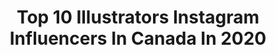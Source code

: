 ---
title: Top 10 Illustrators Instagram Influencers In Canada In 2020
description: >-
  Find top illustrators Instagram influencers in Canada in 2020. Most popular hashtags: #procreate #illustration #drawing #art.
platform: Instagram
profiles:
  - username: "tess.laf"
    fullname: >-
      Tess
    location: "Canada"
    followers: 50021
    engagement: 876
    commentsToLikes: 0.017237
    id: ck601t0dfg4bu0i14lgw6906k
    verified: false
    hashtags: "#fashionillustrators, #dollypartonchallenge, #digitaldraws, #portraitdraws"
  - username: "ink.dust"
    fullname: >-
      𝓈𝓉𝑒𝓅𝒽
    location: "Canada"
    followers: 26477
    engagement: 283
    commentsToLikes: 0.008219
    id: ck5zqq13vv2cx0i14wfdq7qi4
    verified: false
    hashtags: "#botanicaldrawing, #forearmtattoo, #art, #spring"
  - username: "allabouteve6000"
    fullname: >-
      Eve 6000
    location: "Canada"
    followers: 5298
    engagement: 553
    commentsToLikes: 0.052405
    id: ck5hhigel8e8p0i11qdkiipnf
    verified: false
    hashtags: "#whoisshe, #canadacontinental, #kissmyfatass"
  - username: "laurakottlowski"
    fullname: >-
      Creative Director | Mtn Skater
    location: "Canada"
    followers: 6111
    engagement: 2406
    commentsToLikes: 0.032243
    id: ck5hrqqitvbfu0i11se8kbi84
    verified: false
    hashtags: "#sheisnotlost, #forceofnature, #discoverearth, #artofvisuals"
  - username: "lauracatrinella"
    fullname: >-
      Laura Catrinella †
    location: "Canada"
    followers: 105275
    engagement: 710
    commentsToLikes: 0.014920
    id: ck139qyxqmpev0i19659ntwa0
    verified: false
    hashtags: "#characterdesign, #drawing, #procreate, #illustratorsoninstagram"
  - username: "amiefarrellart"
    fullname: >-
      Amie Farrell
    location: "Canada"
    followers: 3675
    engagement: 2611
    commentsToLikes: 0.049860
    id: ck8t46jkc5odk0j782qset87o
    verified: false
    hashtags: "#sixfanartchallenge, #drawing, #stevenuniversefanart, #willdeletelater"
  - username: "yaboymegan"
    fullname: >-
      m e g u
    location: "Canada"
    followers: 20999
    engagement: 1462
    commentsToLikes: 0.018828
    id: ck15pkcr6yb7g0i19scy86uuz
    verified: false
    hashtags: "#devilmaycrycosplay, #devilmaycry4, #asheubert, #asheubertcosplay"
  - username: "_skalsi"
    fullname: >-
      
    location: "Canada"
    followers: 2664
    engagement: 1877
    commentsToLikes: 0.071709
    id: ck8wftmtug8ov0j78bswrls8t
    verified: false
    hashtags: "#artistsoninstagram, #nikeshoes, #torontoart, #screenprint"
  - username: "chanteii_"
    fullname: >-
      🌷 Butter the cat 🌷
    location: "Canada"
    followers: 60632
    engagement: 880
    commentsToLikes: 0.008723
    id: ck13bl7ahvyao0i1911q2osn3
    verified: false
    hashtags: "#comics, #lapelpin, #froggy, #coffee"
  - username: "tfiddlerart"
    fullname: >-
      Taran Fiddler
    location: "Canada"
    followers: 67275
    engagement: 830
    commentsToLikes: 0.004600
    id: ck5q2ar4jf33v0i11tdsyppy7
    verified: false
    hashtags: "#crystals, #desert, #character, #ipad"
---